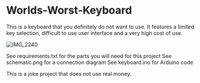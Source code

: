 # Worlds-Worst-Keyboard
This is a keyboard that you definitely do not want to use. It features a limited key selection, difficult to use user interface and a very high cost of use.

![IMG_2240](https://github.com/user-attachments/assets/7569cf3e-cf19-479f-b1c5-a4cf661260fb)


See requirements.txt for the parts you will need for this project
See schematic.png for a connection diagram
See keyboard.ino for Arduino code

This is a joke project that does not use real money.
